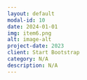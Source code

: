 ```yaml
---
layout: default
modal-id: 10
date: 2024-01-01
img: item6.png
alt: image-alt
project-date: 2023
client: Start Bootstrap
category: N/A
description: N/A
---
```

